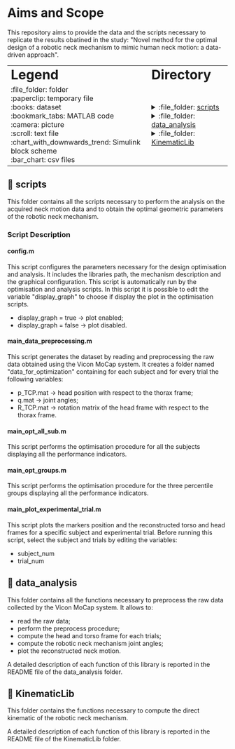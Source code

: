 # Aims and Scope
This repository aims to provide the data and the scripts necessary to replicate the results obatined in the study: "Novel method for the optimal design of a robotic neck mechanism to mimic human neck motion: a data-driven approach".<table border="0">
 <tr>
    <td><b style="font-size:30px">Legend</b></td>
    <td><b style="font-size:30px">Directory</b></td>
 </tr>
 <tr>
    <td>:file_folder: folder<br />
:paperclip: temporary file<br />
:books: dataset<br />
:bookmark_tabs: MATLAB code<br />
:camera: picture<br />
:scroll: text file<br />
:chart_with_downwards_trend: Simulink block scheme<br />
:bar_chart: csv files<br />
	</td>
	<td>
<details><summary>:file_folder: <a href ="scripts">scripts</a></summary><blockquote>
		 &nbsp;&nbsp;&nbsp;&nbsp;:paperclip: <a href ="scripts/README.md">README.md</a><br />
		 &nbsp;&nbsp;&nbsp;&nbsp;:bookmark_tabs: <a href ="scripts/config.m">config.m</a><br />
		 &nbsp;&nbsp;&nbsp;&nbsp;:bookmark_tabs: <a href ="scripts/main_data_preprocessing.m">main_data_preprocessing.m</a><br />
		 &nbsp;&nbsp;&nbsp;&nbsp;:bookmark_tabs: <a href ="scripts/main_opt_all_sub.m">main_opt_all_sub.m</a><br />
		 &nbsp;&nbsp;&nbsp;&nbsp;:bookmark_tabs: <a href ="scripts/main_opt_groups.m">main_opt_groups.m</a><br />
		 &nbsp;&nbsp;&nbsp;&nbsp;:bookmark_tabs: <a href ="scripts/main_plot_experimental_trial.m">main_plot_experimental_trial.m</a><br />
<blockquote></details>

<details><summary>:file_folder: <a href ="data_analysis">data_analysis</a></summary><blockquote>
	<details><summary>:file_folder: <a href ="data_analysis/data_for_optimization">data_for_optimization</a></summary><blockquote>
		<details><summary>:file_folder: <a href ="data_analysis/data_for_optimization/subject_01">subject_01</a></summary><blockquote>
			<details><summary>:file_folder: <a href ="data_analysis/data_for_optimization/subject_01/session_01">session_01</a></summary><blockquote>
				<details><summary>:file_folder: <a href ="data_analysis/data_for_optimization/subject_01/session_01/trial_1">trial_1</a></summary><blockquote>
						 &nbsp;&nbsp;&nbsp;&nbsp;:books: <a href ="data_analysis/data_for_optimization/subject_01/session_01/trial_1/R_TCP.mat">R_TCP.mat</a><br />
						 &nbsp;&nbsp;&nbsp;&nbsp;:books: <a href ="data_analysis/data_for_optimization/subject_01/session_01/trial_1/p_TCP.mat">p_TCP.mat</a><br />
						 &nbsp;&nbsp;&nbsp;&nbsp;:books: <a href ="data_analysis/data_for_optimization/subject_01/session_01/trial_1/q.mat">q.mat</a><br />
				<blockquote></details>
				<details><summary>:file_folder: <a href ="data_analysis/data_for_optimization/subject_01/session_01/trial_2">trial_2</a></summary><blockquote>
						 &nbsp;&nbsp;&nbsp;&nbsp;:books: <a href ="data_analysis/data_for_optimization/subject_01/session_01/trial_2/R_TCP.mat">R_TCP.mat</a><br />
						 &nbsp;&nbsp;&nbsp;&nbsp;:books: <a href ="data_analysis/data_for_optimization/subject_01/session_01/trial_2/p_TCP.mat">p_TCP.mat</a><br />
						 &nbsp;&nbsp;&nbsp;&nbsp;:books: <a href ="data_analysis/data_for_optimization/subject_01/session_01/trial_2/q.mat">q.mat</a><br />
				<blockquote></details>
				<details><summary>:file_folder: <a href ="data_analysis/data_for_optimization/subject_01/session_01/trial_3">trial_3</a></summary><blockquote>
						 &nbsp;&nbsp;&nbsp;&nbsp;:books: <a href ="data_analysis/data_for_optimization/subject_01/session_01/trial_3/R_TCP.mat">R_TCP.mat</a><br />
						 &nbsp;&nbsp;&nbsp;&nbsp;:books: <a href ="data_analysis/data_for_optimization/subject_01/session_01/trial_3/p_TCP.mat">p_TCP.mat</a><br />
						 &nbsp;&nbsp;&nbsp;&nbsp;:books: <a href ="data_analysis/data_for_optimization/subject_01/session_01/trial_3/q.mat">q.mat</a><br />
				<blockquote></details>
				<details><summary>:file_folder: <a href ="data_analysis/data_for_optimization/subject_01/session_01/trial_4">trial_4</a></summary><blockquote>
						 &nbsp;&nbsp;&nbsp;&nbsp;:books: <a href ="data_analysis/data_for_optimization/subject_01/session_01/trial_4/R_TCP.mat">R_TCP.mat</a><br />
						 &nbsp;&nbsp;&nbsp;&nbsp;:books: <a href ="data_analysis/data_for_optimization/subject_01/session_01/trial_4/p_TCP.mat">p_TCP.mat</a><br />
						 &nbsp;&nbsp;&nbsp;&nbsp;:books: <a href ="data_analysis/data_for_optimization/subject_01/session_01/trial_4/q.mat">q.mat</a><br />
				<blockquote></details>
				<details><summary>:file_folder: <a href ="data_analysis/data_for_optimization/subject_01/session_01/trial_5">trial_5</a></summary><blockquote>
						 &nbsp;&nbsp;&nbsp;&nbsp;:books: <a href ="data_analysis/data_for_optimization/subject_01/session_01/trial_5/R_TCP.mat">R_TCP.mat</a><br />
						 &nbsp;&nbsp;&nbsp;&nbsp;:books: <a href ="data_analysis/data_for_optimization/subject_01/session_01/trial_5/p_TCP.mat">p_TCP.mat</a><br />
						 &nbsp;&nbsp;&nbsp;&nbsp;:books: <a href ="data_analysis/data_for_optimization/subject_01/session_01/trial_5/q.mat">q.mat</a><br />
				<blockquote></details>
			<blockquote></details>
		<blockquote></details>
		<details><summary>:file_folder: <a href ="data_analysis/data_for_optimization/subject_02">subject_02</a></summary><blockquote>
			<details><summary>:file_folder: <a href ="data_analysis/data_for_optimization/subject_02/session_01">session_01</a></summary><blockquote>
				<details><summary>:file_folder: <a href ="data_analysis/data_for_optimization/subject_02/session_01/trial_1">trial_1</a></summary><blockquote>
						 &nbsp;&nbsp;&nbsp;&nbsp;:books: <a href ="data_analysis/data_for_optimization/subject_02/session_01/trial_1/R_TCP.mat">R_TCP.mat</a><br />
						 &nbsp;&nbsp;&nbsp;&nbsp;:books: <a href ="data_analysis/data_for_optimization/subject_02/session_01/trial_1/p_TCP.mat">p_TCP.mat</a><br />
						 &nbsp;&nbsp;&nbsp;&nbsp;:books: <a href ="data_analysis/data_for_optimization/subject_02/session_01/trial_1/q.mat">q.mat</a><br />
				<blockquote></details>
				<details><summary>:file_folder: <a href ="data_analysis/data_for_optimization/subject_02/session_01/trial_2">trial_2</a></summary><blockquote>
						 &nbsp;&nbsp;&nbsp;&nbsp;:books: <a href ="data_analysis/data_for_optimization/subject_02/session_01/trial_2/R_TCP.mat">R_TCP.mat</a><br />
						 &nbsp;&nbsp;&nbsp;&nbsp;:books: <a href ="data_analysis/data_for_optimization/subject_02/session_01/trial_2/p_TCP.mat">p_TCP.mat</a><br />
						 &nbsp;&nbsp;&nbsp;&nbsp;:books: <a href ="data_analysis/data_for_optimization/subject_02/session_01/trial_2/q.mat">q.mat</a><br />
				<blockquote></details>
				<details><summary>:file_folder: <a href ="data_analysis/data_for_optimization/subject_02/session_01/trial_3">trial_3</a></summary><blockquote>
						 &nbsp;&nbsp;&nbsp;&nbsp;:books: <a href ="data_analysis/data_for_optimization/subject_02/session_01/trial_3/R_TCP.mat">R_TCP.mat</a><br />
						 &nbsp;&nbsp;&nbsp;&nbsp;:books: <a href ="data_analysis/data_for_optimization/subject_02/session_01/trial_3/p_TCP.mat">p_TCP.mat</a><br />
						 &nbsp;&nbsp;&nbsp;&nbsp;:books: <a href ="data_analysis/data_for_optimization/subject_02/session_01/trial_3/q.mat">q.mat</a><br />
				<blockquote></details>
				<details><summary>:file_folder: <a href ="data_analysis/data_for_optimization/subject_02/session_01/trial_4">trial_4</a></summary><blockquote>
						 &nbsp;&nbsp;&nbsp;&nbsp;:books: <a href ="data_analysis/data_for_optimization/subject_02/session_01/trial_4/R_TCP.mat">R_TCP.mat</a><br />
						 &nbsp;&nbsp;&nbsp;&nbsp;:books: <a href ="data_analysis/data_for_optimization/subject_02/session_01/trial_4/p_TCP.mat">p_TCP.mat</a><br />
						 &nbsp;&nbsp;&nbsp;&nbsp;:books: <a href ="data_analysis/data_for_optimization/subject_02/session_01/trial_4/q.mat">q.mat</a><br />
				<blockquote></details>
				<details><summary>:file_folder: <a href ="data_analysis/data_for_optimization/subject_02/session_01/trial_5">trial_5</a></summary><blockquote>
						 &nbsp;&nbsp;&nbsp;&nbsp;:books: <a href ="data_analysis/data_for_optimization/subject_02/session_01/trial_5/R_TCP.mat">R_TCP.mat</a><br />
						 &nbsp;&nbsp;&nbsp;&nbsp;:books: <a href ="data_analysis/data_for_optimization/subject_02/session_01/trial_5/p_TCP.mat">p_TCP.mat</a><br />
						 &nbsp;&nbsp;&nbsp;&nbsp;:books: <a href ="data_analysis/data_for_optimization/subject_02/session_01/trial_5/q.mat">q.mat</a><br />
				<blockquote></details>
			<blockquote></details>
		<blockquote></details>
		<details><summary>:file_folder: <a href ="data_analysis/data_for_optimization/subject_03">subject_03</a></summary><blockquote>
			<details><summary>:file_folder: <a href ="data_analysis/data_for_optimization/subject_03/session_01">session_01</a></summary><blockquote>
				<details><summary>:file_folder: <a href ="data_analysis/data_for_optimization/subject_03/session_01/trial_1">trial_1</a></summary><blockquote>
						 &nbsp;&nbsp;&nbsp;&nbsp;:books: <a href ="data_analysis/data_for_optimization/subject_03/session_01/trial_1/R_TCP.mat">R_TCP.mat</a><br />
						 &nbsp;&nbsp;&nbsp;&nbsp;:books: <a href ="data_analysis/data_for_optimization/subject_03/session_01/trial_1/p_TCP.mat">p_TCP.mat</a><br />
						 &nbsp;&nbsp;&nbsp;&nbsp;:books: <a href ="data_analysis/data_for_optimization/subject_03/session_01/trial_1/q.mat">q.mat</a><br />
				<blockquote></details>
				<details><summary>:file_folder: <a href ="data_analysis/data_for_optimization/subject_03/session_01/trial_2">trial_2</a></summary><blockquote>
						 &nbsp;&nbsp;&nbsp;&nbsp;:books: <a href ="data_analysis/data_for_optimization/subject_03/session_01/trial_2/R_TCP.mat">R_TCP.mat</a><br />
						 &nbsp;&nbsp;&nbsp;&nbsp;:books: <a href ="data_analysis/data_for_optimization/subject_03/session_01/trial_2/p_TCP.mat">p_TCP.mat</a><br />
						 &nbsp;&nbsp;&nbsp;&nbsp;:books: <a href ="data_analysis/data_for_optimization/subject_03/session_01/trial_2/q.mat">q.mat</a><br />
				<blockquote></details>
				<details><summary>:file_folder: <a href ="data_analysis/data_for_optimization/subject_03/session_01/trial_3">trial_3</a></summary><blockquote>
						 &nbsp;&nbsp;&nbsp;&nbsp;:books: <a href ="data_analysis/data_for_optimization/subject_03/session_01/trial_3/R_TCP.mat">R_TCP.mat</a><br />
						 &nbsp;&nbsp;&nbsp;&nbsp;:books: <a href ="data_analysis/data_for_optimization/subject_03/session_01/trial_3/p_TCP.mat">p_TCP.mat</a><br />
						 &nbsp;&nbsp;&nbsp;&nbsp;:books: <a href ="data_analysis/data_for_optimization/subject_03/session_01/trial_3/q.mat">q.mat</a><br />
				<blockquote></details>
				<details><summary>:file_folder: <a href ="data_analysis/data_for_optimization/subject_03/session_01/trial_4">trial_4</a></summary><blockquote>
						 &nbsp;&nbsp;&nbsp;&nbsp;:books: <a href ="data_analysis/data_for_optimization/subject_03/session_01/trial_4/R_TCP.mat">R_TCP.mat</a><br />
						 &nbsp;&nbsp;&nbsp;&nbsp;:books: <a href ="data_analysis/data_for_optimization/subject_03/session_01/trial_4/p_TCP.mat">p_TCP.mat</a><br />
						 &nbsp;&nbsp;&nbsp;&nbsp;:books: <a href ="data_analysis/data_for_optimization/subject_03/session_01/trial_4/q.mat">q.mat</a><br />
				<blockquote></details>
				<details><summary>:file_folder: <a href ="data_analysis/data_for_optimization/subject_03/session_01/trial_5">trial_5</a></summary><blockquote>
						 &nbsp;&nbsp;&nbsp;&nbsp;:books: <a href ="data_analysis/data_for_optimization/subject_03/session_01/trial_5/R_TCP.mat">R_TCP.mat</a><br />
						 &nbsp;&nbsp;&nbsp;&nbsp;:books: <a href ="data_analysis/data_for_optimization/subject_03/session_01/trial_5/p_TCP.mat">p_TCP.mat</a><br />
						 &nbsp;&nbsp;&nbsp;&nbsp;:books: <a href ="data_analysis/data_for_optimization/subject_03/session_01/trial_5/q.mat">q.mat</a><br />
				<blockquote></details>
			<blockquote></details>
		<blockquote></details>
		<details><summary>:file_folder: <a href ="data_analysis/data_for_optimization/subject_04">subject_04</a></summary><blockquote>
			<details><summary>:file_folder: <a href ="data_analysis/data_for_optimization/subject_04/session_01">session_01</a></summary><blockquote>
				<details><summary>:file_folder: <a href ="data_analysis/data_for_optimization/subject_04/session_01/trial_1">trial_1</a></summary><blockquote>
						 &nbsp;&nbsp;&nbsp;&nbsp;:books: <a href ="data_analysis/data_for_optimization/subject_04/session_01/trial_1/R_TCP.mat">R_TCP.mat</a><br />
						 &nbsp;&nbsp;&nbsp;&nbsp;:books: <a href ="data_analysis/data_for_optimization/subject_04/session_01/trial_1/p_TCP.mat">p_TCP.mat</a><br />
						 &nbsp;&nbsp;&nbsp;&nbsp;:books: <a href ="data_analysis/data_for_optimization/subject_04/session_01/trial_1/q.mat">q.mat</a><br />
				<blockquote></details>
				<details><summary>:file_folder: <a href ="data_analysis/data_for_optimization/subject_04/session_01/trial_2">trial_2</a></summary><blockquote>
						 &nbsp;&nbsp;&nbsp;&nbsp;:books: <a href ="data_analysis/data_for_optimization/subject_04/session_01/trial_2/R_TCP.mat">R_TCP.mat</a><br />
						 &nbsp;&nbsp;&nbsp;&nbsp;:books: <a href ="data_analysis/data_for_optimization/subject_04/session_01/trial_2/p_TCP.mat">p_TCP.mat</a><br />
						 &nbsp;&nbsp;&nbsp;&nbsp;:books: <a href ="data_analysis/data_for_optimization/subject_04/session_01/trial_2/q.mat">q.mat</a><br />
				<blockquote></details>
				<details><summary>:file_folder: <a href ="data_analysis/data_for_optimization/subject_04/session_01/trial_3">trial_3</a></summary><blockquote>
						 &nbsp;&nbsp;&nbsp;&nbsp;:books: <a href ="data_analysis/data_for_optimization/subject_04/session_01/trial_3/R_TCP.mat">R_TCP.mat</a><br />
						 &nbsp;&nbsp;&nbsp;&nbsp;:books: <a href ="data_analysis/data_for_optimization/subject_04/session_01/trial_3/p_TCP.mat">p_TCP.mat</a><br />
						 &nbsp;&nbsp;&nbsp;&nbsp;:books: <a href ="data_analysis/data_for_optimization/subject_04/session_01/trial_3/q.mat">q.mat</a><br />
				<blockquote></details>
				<details><summary>:file_folder: <a href ="data_analysis/data_for_optimization/subject_04/session_01/trial_4">trial_4</a></summary><blockquote>
						 &nbsp;&nbsp;&nbsp;&nbsp;:books: <a href ="data_analysis/data_for_optimization/subject_04/session_01/trial_4/R_TCP.mat">R_TCP.mat</a><br />
						 &nbsp;&nbsp;&nbsp;&nbsp;:books: <a href ="data_analysis/data_for_optimization/subject_04/session_01/trial_4/p_TCP.mat">p_TCP.mat</a><br />
						 &nbsp;&nbsp;&nbsp;&nbsp;:books: <a href ="data_analysis/data_for_optimization/subject_04/session_01/trial_4/q.mat">q.mat</a><br />
				<blockquote></details>
				<details><summary>:file_folder: <a href ="data_analysis/data_for_optimization/subject_04/session_01/trial_5">trial_5</a></summary><blockquote>
						 &nbsp;&nbsp;&nbsp;&nbsp;:books: <a href ="data_analysis/data_for_optimization/subject_04/session_01/trial_5/R_TCP.mat">R_TCP.mat</a><br />
						 &nbsp;&nbsp;&nbsp;&nbsp;:books: <a href ="data_analysis/data_for_optimization/subject_04/session_01/trial_5/p_TCP.mat">p_TCP.mat</a><br />
						 &nbsp;&nbsp;&nbsp;&nbsp;:books: <a href ="data_analysis/data_for_optimization/subject_04/session_01/trial_5/q.mat">q.mat</a><br />
				<blockquote></details>
			<blockquote></details>
		<blockquote></details>
		<details><summary>:file_folder: <a href ="data_analysis/data_for_optimization/subject_05">subject_05</a></summary><blockquote>
			<details><summary>:file_folder: <a href ="data_analysis/data_for_optimization/subject_05/session_01">session_01</a></summary><blockquote>
				<details><summary>:file_folder: <a href ="data_analysis/data_for_optimization/subject_05/session_01/trial_1">trial_1</a></summary><blockquote>
						 &nbsp;&nbsp;&nbsp;&nbsp;:books: <a href ="data_analysis/data_for_optimization/subject_05/session_01/trial_1/R_TCP.mat">R_TCP.mat</a><br />
						 &nbsp;&nbsp;&nbsp;&nbsp;:books: <a href ="data_analysis/data_for_optimization/subject_05/session_01/trial_1/p_TCP.mat">p_TCP.mat</a><br />
						 &nbsp;&nbsp;&nbsp;&nbsp;:books: <a href ="data_analysis/data_for_optimization/subject_05/session_01/trial_1/q.mat">q.mat</a><br />
				<blockquote></details>
				<details><summary>:file_folder: <a href ="data_analysis/data_for_optimization/subject_05/session_01/trial_2">trial_2</a></summary><blockquote>
						 &nbsp;&nbsp;&nbsp;&nbsp;:books: <a href ="data_analysis/data_for_optimization/subject_05/session_01/trial_2/R_TCP.mat">R_TCP.mat</a><br />
						 &nbsp;&nbsp;&nbsp;&nbsp;:books: <a href ="data_analysis/data_for_optimization/subject_05/session_01/trial_2/p_TCP.mat">p_TCP.mat</a><br />
						 &nbsp;&nbsp;&nbsp;&nbsp;:books: <a href ="data_analysis/data_for_optimization/subject_05/session_01/trial_2/q.mat">q.mat</a><br />
				<blockquote></details>
				<details><summary>:file_folder: <a href ="data_analysis/data_for_optimization/subject_05/session_01/trial_3">trial_3</a></summary><blockquote>
						 &nbsp;&nbsp;&nbsp;&nbsp;:books: <a href ="data_analysis/data_for_optimization/subject_05/session_01/trial_3/R_TCP.mat">R_TCP.mat</a><br />
						 &nbsp;&nbsp;&nbsp;&nbsp;:books: <a href ="data_analysis/data_for_optimization/subject_05/session_01/trial_3/p_TCP.mat">p_TCP.mat</a><br />
						 &nbsp;&nbsp;&nbsp;&nbsp;:books: <a href ="data_analysis/data_for_optimization/subject_05/session_01/trial_3/q.mat">q.mat</a><br />
				<blockquote></details>
				<details><summary>:file_folder: <a href ="data_analysis/data_for_optimization/subject_05/session_01/trial_4">trial_4</a></summary><blockquote>
						 &nbsp;&nbsp;&nbsp;&nbsp;:books: <a href ="data_analysis/data_for_optimization/subject_05/session_01/trial_4/R_TCP.mat">R_TCP.mat</a><br />
						 &nbsp;&nbsp;&nbsp;&nbsp;:books: <a href ="data_analysis/data_for_optimization/subject_05/session_01/trial_4/p_TCP.mat">p_TCP.mat</a><br />
						 &nbsp;&nbsp;&nbsp;&nbsp;:books: <a href ="data_analysis/data_for_optimization/subject_05/session_01/trial_4/q.mat">q.mat</a><br />
				<blockquote></details>
				<details><summary>:file_folder: <a href ="data_analysis/data_for_optimization/subject_05/session_01/trial_5">trial_5</a></summary><blockquote>
						 &nbsp;&nbsp;&nbsp;&nbsp;:books: <a href ="data_analysis/data_for_optimization/subject_05/session_01/trial_5/R_TCP.mat">R_TCP.mat</a><br />
						 &nbsp;&nbsp;&nbsp;&nbsp;:books: <a href ="data_analysis/data_for_optimization/subject_05/session_01/trial_5/p_TCP.mat">p_TCP.mat</a><br />
						 &nbsp;&nbsp;&nbsp;&nbsp;:books: <a href ="data_analysis/data_for_optimization/subject_05/session_01/trial_5/q.mat">q.mat</a><br />
				<blockquote></details>
			<blockquote></details>
		<blockquote></details>
		<details><summary>:file_folder: <a href ="data_analysis/data_for_optimization/subject_06">subject_06</a></summary><blockquote>
			<details><summary>:file_folder: <a href ="data_analysis/data_for_optimization/subject_06/session_01">session_01</a></summary><blockquote>
				<details><summary>:file_folder: <a href ="data_analysis/data_for_optimization/subject_06/session_01/trial_1">trial_1</a></summary><blockquote>
						 &nbsp;&nbsp;&nbsp;&nbsp;:books: <a href ="data_analysis/data_for_optimization/subject_06/session_01/trial_1/R_TCP.mat">R_TCP.mat</a><br />
						 &nbsp;&nbsp;&nbsp;&nbsp;:books: <a href ="data_analysis/data_for_optimization/subject_06/session_01/trial_1/p_TCP.mat">p_TCP.mat</a><br />
						 &nbsp;&nbsp;&nbsp;&nbsp;:books: <a href ="data_analysis/data_for_optimization/subject_06/session_01/trial_1/q.mat">q.mat</a><br />
				<blockquote></details>
				<details><summary>:file_folder: <a href ="data_analysis/data_for_optimization/subject_06/session_01/trial_2">trial_2</a></summary><blockquote>
						 &nbsp;&nbsp;&nbsp;&nbsp;:books: <a href ="data_analysis/data_for_optimization/subject_06/session_01/trial_2/R_TCP.mat">R_TCP.mat</a><br />
						 &nbsp;&nbsp;&nbsp;&nbsp;:books: <a href ="data_analysis/data_for_optimization/subject_06/session_01/trial_2/p_TCP.mat">p_TCP.mat</a><br />
						 &nbsp;&nbsp;&nbsp;&nbsp;:books: <a href ="data_analysis/data_for_optimization/subject_06/session_01/trial_2/q.mat">q.mat</a><br />
				<blockquote></details>
				<details><summary>:file_folder: <a href ="data_analysis/data_for_optimization/subject_06/session_01/trial_3">trial_3</a></summary><blockquote>
						 &nbsp;&nbsp;&nbsp;&nbsp;:books: <a href ="data_analysis/data_for_optimization/subject_06/session_01/trial_3/R_TCP.mat">R_TCP.mat</a><br />
						 &nbsp;&nbsp;&nbsp;&nbsp;:books: <a href ="data_analysis/data_for_optimization/subject_06/session_01/trial_3/p_TCP.mat">p_TCP.mat</a><br />
						 &nbsp;&nbsp;&nbsp;&nbsp;:books: <a href ="data_analysis/data_for_optimization/subject_06/session_01/trial_3/q.mat">q.mat</a><br />
				<blockquote></details>
				<details><summary>:file_folder: <a href ="data_analysis/data_for_optimization/subject_06/session_01/trial_4">trial_4</a></summary><blockquote>
						 &nbsp;&nbsp;&nbsp;&nbsp;:books: <a href ="data_analysis/data_for_optimization/subject_06/session_01/trial_4/R_TCP.mat">R_TCP.mat</a><br />
						 &nbsp;&nbsp;&nbsp;&nbsp;:books: <a href ="data_analysis/data_for_optimization/subject_06/session_01/trial_4/p_TCP.mat">p_TCP.mat</a><br />
						 &nbsp;&nbsp;&nbsp;&nbsp;:books: <a href ="data_analysis/data_for_optimization/subject_06/session_01/trial_4/q.mat">q.mat</a><br />
				<blockquote></details>
				<details><summary>:file_folder: <a href ="data_analysis/data_for_optimization/subject_06/session_01/trial_5">trial_5</a></summary><blockquote>
						 &nbsp;&nbsp;&nbsp;&nbsp;:books: <a href ="data_analysis/data_for_optimization/subject_06/session_01/trial_5/R_TCP.mat">R_TCP.mat</a><br />
						 &nbsp;&nbsp;&nbsp;&nbsp;:books: <a href ="data_analysis/data_for_optimization/subject_06/session_01/trial_5/p_TCP.mat">p_TCP.mat</a><br />
						 &nbsp;&nbsp;&nbsp;&nbsp;:books: <a href ="data_analysis/data_for_optimization/subject_06/session_01/trial_5/q.mat">q.mat</a><br />
				<blockquote></details>
			<blockquote></details>
		<blockquote></details>
	<blockquote></details>
	<details><summary>:file_folder: <a href ="data_analysis/experiments">experiments</a></summary><blockquote>
		<details><summary>:file_folder: <a href ="data_analysis/experiments/subject_01">subject_01</a></summary><blockquote>
			<details><summary>:file_folder: <a href ="data_analysis/experiments/subject_01/session_01">session_01</a></summary><blockquote>
				<details><summary>:file_folder: <a href ="data_analysis/experiments/subject_01/session_01/trial_1">trial_1</a></summary><blockquote>
						 &nbsp;&nbsp;&nbsp;&nbsp;:bar_chart: <a href ="data_analysis/experiments/subject_01/session_01/trial_1/data_frame.csv">data_frame.csv</a><br />
						 &nbsp;&nbsp;&nbsp;&nbsp;:bar_chart: <a href ="data_analysis/experiments/subject_01/session_01/trial_1/data_marker.csv">data_marker.csv</a><br />
				<blockquote></details>
				<details><summary>:file_folder: <a href ="data_analysis/experiments/subject_01/session_01/trial_2">trial_2</a></summary><blockquote>
						 &nbsp;&nbsp;&nbsp;&nbsp;:bar_chart: <a href ="data_analysis/experiments/subject_01/session_01/trial_2/data_frame.csv">data_frame.csv</a><br />
						 &nbsp;&nbsp;&nbsp;&nbsp;:bar_chart: <a href ="data_analysis/experiments/subject_01/session_01/trial_2/data_marker.csv">data_marker.csv</a><br />
				<blockquote></details>
				<details><summary>:file_folder: <a href ="data_analysis/experiments/subject_01/session_01/trial_3">trial_3</a></summary><blockquote>
						 &nbsp;&nbsp;&nbsp;&nbsp;:bar_chart: <a href ="data_analysis/experiments/subject_01/session_01/trial_3/data_frame.csv">data_frame.csv</a><br />
						 &nbsp;&nbsp;&nbsp;&nbsp;:bar_chart: <a href ="data_analysis/experiments/subject_01/session_01/trial_3/data_marker.csv">data_marker.csv</a><br />
				<blockquote></details>
				<details><summary>:file_folder: <a href ="data_analysis/experiments/subject_01/session_01/trial_4">trial_4</a></summary><blockquote>
						 &nbsp;&nbsp;&nbsp;&nbsp;:bar_chart: <a href ="data_analysis/experiments/subject_01/session_01/trial_4/data_frame.csv">data_frame.csv</a><br />
						 &nbsp;&nbsp;&nbsp;&nbsp;:bar_chart: <a href ="data_analysis/experiments/subject_01/session_01/trial_4/data_marker.csv">data_marker.csv</a><br />
				<blockquote></details>
				<details><summary>:file_folder: <a href ="data_analysis/experiments/subject_01/session_01/trial_5">trial_5</a></summary><blockquote>
						 &nbsp;&nbsp;&nbsp;&nbsp;:bar_chart: <a href ="data_analysis/experiments/subject_01/session_01/trial_5/data_frame.csv">data_frame.csv</a><br />
						 &nbsp;&nbsp;&nbsp;&nbsp;:bar_chart: <a href ="data_analysis/experiments/subject_01/session_01/trial_5/data_marker.csv">data_marker.csv</a><br />
				<blockquote></details>
					 &nbsp;&nbsp;&nbsp;&nbsp;:bar_chart: <a href ="data_analysis/experiments/subject_01/session_01/Static.csv">Static.csv</a><br />
			<blockquote></details>
		<blockquote></details>
		<details><summary>:file_folder: <a href ="data_analysis/experiments/subject_02">subject_02</a></summary><blockquote>
			<details><summary>:file_folder: <a href ="data_analysis/experiments/subject_02/session_01">session_01</a></summary><blockquote>
				<details><summary>:file_folder: <a href ="data_analysis/experiments/subject_02/session_01/trial_1">trial_1</a></summary><blockquote>
						 &nbsp;&nbsp;&nbsp;&nbsp;:bar_chart: <a href ="data_analysis/experiments/subject_02/session_01/trial_1/data_frame.csv">data_frame.csv</a><br />
						 &nbsp;&nbsp;&nbsp;&nbsp;:bar_chart: <a href ="data_analysis/experiments/subject_02/session_01/trial_1/data_marker.csv">data_marker.csv</a><br />
				<blockquote></details>
				<details><summary>:file_folder: <a href ="data_analysis/experiments/subject_02/session_01/trial_2">trial_2</a></summary><blockquote>
						 &nbsp;&nbsp;&nbsp;&nbsp;:bar_chart: <a href ="data_analysis/experiments/subject_02/session_01/trial_2/data_frame.csv">data_frame.csv</a><br />
						 &nbsp;&nbsp;&nbsp;&nbsp;:bar_chart: <a href ="data_analysis/experiments/subject_02/session_01/trial_2/data_marker.csv">data_marker.csv</a><br />
				<blockquote></details>
				<details><summary>:file_folder: <a href ="data_analysis/experiments/subject_02/session_01/trial_3">trial_3</a></summary><blockquote>
						 &nbsp;&nbsp;&nbsp;&nbsp;:bar_chart: <a href ="data_analysis/experiments/subject_02/session_01/trial_3/data_frame.csv">data_frame.csv</a><br />
						 &nbsp;&nbsp;&nbsp;&nbsp;:bar_chart: <a href ="data_analysis/experiments/subject_02/session_01/trial_3/data_marker.csv">data_marker.csv</a><br />
				<blockquote></details>
				<details><summary>:file_folder: <a href ="data_analysis/experiments/subject_02/session_01/trial_4">trial_4</a></summary><blockquote>
						 &nbsp;&nbsp;&nbsp;&nbsp;:bar_chart: <a href ="data_analysis/experiments/subject_02/session_01/trial_4/data_frame.csv">data_frame.csv</a><br />
						 &nbsp;&nbsp;&nbsp;&nbsp;:bar_chart: <a href ="data_analysis/experiments/subject_02/session_01/trial_4/data_marker.csv">data_marker.csv</a><br />
				<blockquote></details>
				<details><summary>:file_folder: <a href ="data_analysis/experiments/subject_02/session_01/trial_5">trial_5</a></summary><blockquote>
						 &nbsp;&nbsp;&nbsp;&nbsp;:bar_chart: <a href ="data_analysis/experiments/subject_02/session_01/trial_5/data_frame.csv">data_frame.csv</a><br />
						 &nbsp;&nbsp;&nbsp;&nbsp;:bar_chart: <a href ="data_analysis/experiments/subject_02/session_01/trial_5/data_marker.csv">data_marker.csv</a><br />
				<blockquote></details>
					 &nbsp;&nbsp;&nbsp;&nbsp;:bar_chart: <a href ="data_analysis/experiments/subject_02/session_01/Static.csv">Static.csv</a><br />
			<blockquote></details>
		<blockquote></details>
		<details><summary>:file_folder: <a href ="data_analysis/experiments/subject_03">subject_03</a></summary><blockquote>
			<details><summary>:file_folder: <a href ="data_analysis/experiments/subject_03/session_01">session_01</a></summary><blockquote>
				<details><summary>:file_folder: <a href ="data_analysis/experiments/subject_03/session_01/trial_1">trial_1</a></summary><blockquote>
						 &nbsp;&nbsp;&nbsp;&nbsp;:bar_chart: <a href ="data_analysis/experiments/subject_03/session_01/trial_1/data_frame.csv">data_frame.csv</a><br />
						 &nbsp;&nbsp;&nbsp;&nbsp;:bar_chart: <a href ="data_analysis/experiments/subject_03/session_01/trial_1/data_marker.csv">data_marker.csv</a><br />
				<blockquote></details>
				<details><summary>:file_folder: <a href ="data_analysis/experiments/subject_03/session_01/trial_2">trial_2</a></summary><blockquote>
						 &nbsp;&nbsp;&nbsp;&nbsp;:bar_chart: <a href ="data_analysis/experiments/subject_03/session_01/trial_2/data_frame.csv">data_frame.csv</a><br />
						 &nbsp;&nbsp;&nbsp;&nbsp;:bar_chart: <a href ="data_analysis/experiments/subject_03/session_01/trial_2/data_marker.csv">data_marker.csv</a><br />
				<blockquote></details>
				<details><summary>:file_folder: <a href ="data_analysis/experiments/subject_03/session_01/trial_3">trial_3</a></summary><blockquote>
						 &nbsp;&nbsp;&nbsp;&nbsp;:bar_chart: <a href ="data_analysis/experiments/subject_03/session_01/trial_3/data_frame.csv">data_frame.csv</a><br />
						 &nbsp;&nbsp;&nbsp;&nbsp;:bar_chart: <a href ="data_analysis/experiments/subject_03/session_01/trial_3/data_marker.csv">data_marker.csv</a><br />
				<blockquote></details>
				<details><summary>:file_folder: <a href ="data_analysis/experiments/subject_03/session_01/trial_4">trial_4</a></summary><blockquote>
						 &nbsp;&nbsp;&nbsp;&nbsp;:bar_chart: <a href ="data_analysis/experiments/subject_03/session_01/trial_4/data_frame.csv">data_frame.csv</a><br />
						 &nbsp;&nbsp;&nbsp;&nbsp;:bar_chart: <a href ="data_analysis/experiments/subject_03/session_01/trial_4/data_marker.csv">data_marker.csv</a><br />
				<blockquote></details>
				<details><summary>:file_folder: <a href ="data_analysis/experiments/subject_03/session_01/trial_5">trial_5</a></summary><blockquote>
						 &nbsp;&nbsp;&nbsp;&nbsp;:bar_chart: <a href ="data_analysis/experiments/subject_03/session_01/trial_5/data_frame.csv">data_frame.csv</a><br />
						 &nbsp;&nbsp;&nbsp;&nbsp;:bar_chart: <a href ="data_analysis/experiments/subject_03/session_01/trial_5/data_marker.csv">data_marker.csv</a><br />
				<blockquote></details>
					 &nbsp;&nbsp;&nbsp;&nbsp;:bar_chart: <a href ="data_analysis/experiments/subject_03/session_01/Static.csv">Static.csv</a><br />
			<blockquote></details>
		<blockquote></details>
		<details><summary>:file_folder: <a href ="data_analysis/experiments/subject_04">subject_04</a></summary><blockquote>
			<details><summary>:file_folder: <a href ="data_analysis/experiments/subject_04/session_01">session_01</a></summary><blockquote>
				<details><summary>:file_folder: <a href ="data_analysis/experiments/subject_04/session_01/trial_1">trial_1</a></summary><blockquote>
						 &nbsp;&nbsp;&nbsp;&nbsp;:bar_chart: <a href ="data_analysis/experiments/subject_04/session_01/trial_1/data_frame.csv">data_frame.csv</a><br />
						 &nbsp;&nbsp;&nbsp;&nbsp;:bar_chart: <a href ="data_analysis/experiments/subject_04/session_01/trial_1/data_marker.csv">data_marker.csv</a><br />
				<blockquote></details>
				<details><summary>:file_folder: <a href ="data_analysis/experiments/subject_04/session_01/trial_2">trial_2</a></summary><blockquote>
						 &nbsp;&nbsp;&nbsp;&nbsp;:bar_chart: <a href ="data_analysis/experiments/subject_04/session_01/trial_2/data_frame.csv">data_frame.csv</a><br />
						 &nbsp;&nbsp;&nbsp;&nbsp;:bar_chart: <a href ="data_analysis/experiments/subject_04/session_01/trial_2/data_marker.csv">data_marker.csv</a><br />
				<blockquote></details>
				<details><summary>:file_folder: <a href ="data_analysis/experiments/subject_04/session_01/trial_3">trial_3</a></summary><blockquote>
						 &nbsp;&nbsp;&nbsp;&nbsp;:bar_chart: <a href ="data_analysis/experiments/subject_04/session_01/trial_3/data_frame.csv">data_frame.csv</a><br />
						 &nbsp;&nbsp;&nbsp;&nbsp;:bar_chart: <a href ="data_analysis/experiments/subject_04/session_01/trial_3/data_marker.csv">data_marker.csv</a><br />
				<blockquote></details>
				<details><summary>:file_folder: <a href ="data_analysis/experiments/subject_04/session_01/trial_4">trial_4</a></summary><blockquote>
						 &nbsp;&nbsp;&nbsp;&nbsp;:bar_chart: <a href ="data_analysis/experiments/subject_04/session_01/trial_4/data_frame.csv">data_frame.csv</a><br />
						 &nbsp;&nbsp;&nbsp;&nbsp;:bar_chart: <a href ="data_analysis/experiments/subject_04/session_01/trial_4/data_marker.csv">data_marker.csv</a><br />
				<blockquote></details>
				<details><summary>:file_folder: <a href ="data_analysis/experiments/subject_04/session_01/trial_5">trial_5</a></summary><blockquote>
						 &nbsp;&nbsp;&nbsp;&nbsp;:bar_chart: <a href ="data_analysis/experiments/subject_04/session_01/trial_5/data_frame.csv">data_frame.csv</a><br />
						 &nbsp;&nbsp;&nbsp;&nbsp;:bar_chart: <a href ="data_analysis/experiments/subject_04/session_01/trial_5/data_marker.csv">data_marker.csv</a><br />
				<blockquote></details>
					 &nbsp;&nbsp;&nbsp;&nbsp;:bar_chart: <a href ="data_analysis/experiments/subject_04/session_01/Static.csv">Static.csv</a><br />
			<blockquote></details>
		<blockquote></details>
		<details><summary>:file_folder: <a href ="data_analysis/experiments/subject_05">subject_05</a></summary><blockquote>
			<details><summary>:file_folder: <a href ="data_analysis/experiments/subject_05/session_01">session_01</a></summary><blockquote>
				<details><summary>:file_folder: <a href ="data_analysis/experiments/subject_05/session_01/trial_1">trial_1</a></summary><blockquote>
						 &nbsp;&nbsp;&nbsp;&nbsp;:bar_chart: <a href ="data_analysis/experiments/subject_05/session_01/trial_1/data_frame.csv">data_frame.csv</a><br />
						 &nbsp;&nbsp;&nbsp;&nbsp;:bar_chart: <a href ="data_analysis/experiments/subject_05/session_01/trial_1/data_marker.csv">data_marker.csv</a><br />
				<blockquote></details>
				<details><summary>:file_folder: <a href ="data_analysis/experiments/subject_05/session_01/trial_2">trial_2</a></summary><blockquote>
						 &nbsp;&nbsp;&nbsp;&nbsp;:bar_chart: <a href ="data_analysis/experiments/subject_05/session_01/trial_2/data_frame.csv">data_frame.csv</a><br />
						 &nbsp;&nbsp;&nbsp;&nbsp;:bar_chart: <a href ="data_analysis/experiments/subject_05/session_01/trial_2/data_marker.csv">data_marker.csv</a><br />
				<blockquote></details>
				<details><summary>:file_folder: <a href ="data_analysis/experiments/subject_05/session_01/trial_3">trial_3</a></summary><blockquote>
						 &nbsp;&nbsp;&nbsp;&nbsp;:bar_chart: <a href ="data_analysis/experiments/subject_05/session_01/trial_3/data_frame.csv">data_frame.csv</a><br />
						 &nbsp;&nbsp;&nbsp;&nbsp;:bar_chart: <a href ="data_analysis/experiments/subject_05/session_01/trial_3/data_marker.csv">data_marker.csv</a><br />
				<blockquote></details>
				<details><summary>:file_folder: <a href ="data_analysis/experiments/subject_05/session_01/trial_4">trial_4</a></summary><blockquote>
						 &nbsp;&nbsp;&nbsp;&nbsp;:bar_chart: <a href ="data_analysis/experiments/subject_05/session_01/trial_4/data_frame.csv">data_frame.csv</a><br />
						 &nbsp;&nbsp;&nbsp;&nbsp;:bar_chart: <a href ="data_analysis/experiments/subject_05/session_01/trial_4/data_marker.csv">data_marker.csv</a><br />
				<blockquote></details>
				<details><summary>:file_folder: <a href ="data_analysis/experiments/subject_05/session_01/trial_5">trial_5</a></summary><blockquote>
						 &nbsp;&nbsp;&nbsp;&nbsp;:bar_chart: <a href ="data_analysis/experiments/subject_05/session_01/trial_5/data_frame.csv">data_frame.csv</a><br />
						 &nbsp;&nbsp;&nbsp;&nbsp;:bar_chart: <a href ="data_analysis/experiments/subject_05/session_01/trial_5/data_marker.csv">data_marker.csv</a><br />
				<blockquote></details>
					 &nbsp;&nbsp;&nbsp;&nbsp;:bar_chart: <a href ="data_analysis/experiments/subject_05/session_01/Static.csv">Static.csv</a><br />
			<blockquote></details>
		<blockquote></details>
		<details><summary>:file_folder: <a href ="data_analysis/experiments/subject_06">subject_06</a></summary><blockquote>
			<details><summary>:file_folder: <a href ="data_analysis/experiments/subject_06/session_01">session_01</a></summary><blockquote>
				<details><summary>:file_folder: <a href ="data_analysis/experiments/subject_06/session_01/trial_1">trial_1</a></summary><blockquote>
						 &nbsp;&nbsp;&nbsp;&nbsp;:bar_chart: <a href ="data_analysis/experiments/subject_06/session_01/trial_1/data_frame.csv">data_frame.csv</a><br />
						 &nbsp;&nbsp;&nbsp;&nbsp;:bar_chart: <a href ="data_analysis/experiments/subject_06/session_01/trial_1/data_marker.csv">data_marker.csv</a><br />
				<blockquote></details>
				<details><summary>:file_folder: <a href ="data_analysis/experiments/subject_06/session_01/trial_2">trial_2</a></summary><blockquote>
						 &nbsp;&nbsp;&nbsp;&nbsp;:bar_chart: <a href ="data_analysis/experiments/subject_06/session_01/trial_2/data_frame.csv">data_frame.csv</a><br />
						 &nbsp;&nbsp;&nbsp;&nbsp;:bar_chart: <a href ="data_analysis/experiments/subject_06/session_01/trial_2/data_marker.csv">data_marker.csv</a><br />
				<blockquote></details>
				<details><summary>:file_folder: <a href ="data_analysis/experiments/subject_06/session_01/trial_3">trial_3</a></summary><blockquote>
						 &nbsp;&nbsp;&nbsp;&nbsp;:bar_chart: <a href ="data_analysis/experiments/subject_06/session_01/trial_3/data_frame.csv">data_frame.csv</a><br />
						 &nbsp;&nbsp;&nbsp;&nbsp;:bar_chart: <a href ="data_analysis/experiments/subject_06/session_01/trial_3/data_marker.csv">data_marker.csv</a><br />
				<blockquote></details>
				<details><summary>:file_folder: <a href ="data_analysis/experiments/subject_06/session_01/trial_4">trial_4</a></summary><blockquote>
						 &nbsp;&nbsp;&nbsp;&nbsp;:bar_chart: <a href ="data_analysis/experiments/subject_06/session_01/trial_4/data_frame.csv">data_frame.csv</a><br />
						 &nbsp;&nbsp;&nbsp;&nbsp;:bar_chart: <a href ="data_analysis/experiments/subject_06/session_01/trial_4/data_marker.csv">data_marker.csv</a><br />
				<blockquote></details>
				<details><summary>:file_folder: <a href ="data_analysis/experiments/subject_06/session_01/trial_5">trial_5</a></summary><blockquote>
						 &nbsp;&nbsp;&nbsp;&nbsp;:bar_chart: <a href ="data_analysis/experiments/subject_06/session_01/trial_5/data_frame.csv">data_frame.csv</a><br />
						 &nbsp;&nbsp;&nbsp;&nbsp;:bar_chart: <a href ="data_analysis/experiments/subject_06/session_01/trial_5/data_marker.csv">data_marker.csv</a><br />
				<blockquote></details>
					 &nbsp;&nbsp;&nbsp;&nbsp;:bar_chart: <a href ="data_analysis/experiments/subject_06/session_01/Static.csv">Static.csv</a><br />
			<blockquote></details>
		<blockquote></details>
	<blockquote></details>
		 &nbsp;&nbsp;&nbsp;&nbsp;:paperclip: <a href ="data_analysis/README.md">README.md</a><br />
		 &nbsp;&nbsp;&nbsp;&nbsp;:bookmark_tabs: <a href ="data_analysis/create_dataset.m">create_dataset.m</a><br />
		 &nbsp;&nbsp;&nbsp;&nbsp;:bookmark_tabs: <a href ="data_analysis/divide_dataset.m">divide_dataset.m</a><br />
		 &nbsp;&nbsp;&nbsp;&nbsp;:bookmark_tabs: <a href ="data_analysis/find_angles_TB_ZXY.m">find_angles_TB_ZXY.m</a><br />
		 &nbsp;&nbsp;&nbsp;&nbsp;:bookmark_tabs: <a href ="data_analysis/find_frames.m">find_frames.m</a><br />
		 &nbsp;&nbsp;&nbsp;&nbsp;:bookmark_tabs: <a href ="data_analysis/importVariablesName.m">importVariablesName.m</a><br />
		 &nbsp;&nbsp;&nbsp;&nbsp;:bookmark_tabs: <a href ="data_analysis/import_data_frame.m">import_data_frame.m</a><br />
		 &nbsp;&nbsp;&nbsp;&nbsp;:bookmark_tabs: <a href ="data_analysis/import_data_marker.m">import_data_marker.m</a><br />
		 &nbsp;&nbsp;&nbsp;&nbsp;:bookmark_tabs: <a href ="data_analysis/plot_markers.m">plot_markers.m</a><br />
<blockquote></details>

<details><summary>:file_folder: <a href ="KinematicLib">KinematicLib</a></summary><blockquote>
		 &nbsp;&nbsp;&nbsp;&nbsp;:bookmark_tabs: <a href ="KinematicLib/DH_par.m">DH_par.m</a><br />
		 &nbsp;&nbsp;&nbsp;&nbsp;:bookmark_tabs: <a href ="KinematicLib/DH_par_neck_4_joints.m">DH_par_neck_4_joints.m</a><br />
		 &nbsp;&nbsp;&nbsp;&nbsp;:bookmark_tabs: <a href ="KinematicLib/DH_trasformation_modified.m">DH_trasformation_modified.m</a><br />
		 &nbsp;&nbsp;&nbsp;&nbsp;:bookmark_tabs: <a href ="KinematicLib/DirectKinematic.m">DirectKinematic.m</a><br />
		 &nbsp;&nbsp;&nbsp;&nbsp;:paperclip: <a href ="KinematicLib/README.md">README.md</a><br />
		 &nbsp;&nbsp;&nbsp;&nbsp;:bookmark_tabs: <a href ="KinematicLib/plotFrame.m">plotFrame.m</a><br />
		 &nbsp;&nbsp;&nbsp;&nbsp;:bookmark_tabs: <a href ="KinematicLib/plotRobot.m">plotRobot.m</a><br />
<blockquote></details>
</td>
</tr>
</table>

## :file_folder: scripts

This folder contains all the scripts necessary to perform the analysis on the acquired neck motion data and to obtain the optimal geometric parameters of the robotic neck mechanism.

### Script Description

#### config.m
This script configures the parameters necessary for the design optimisation and analysis. 
It includes the libraries path, the mechanism description and the graphical configuration.
This script is automatically run by the optimisation and analysis scripts.
In this script it is possible to edit the variable "display_graph" to choose if display the plot in the optimisation scripts.
- display_graph = true -> plot enabled;
- display_graph = false -> plot disabled.

#### main_data_preprocessing.m
This script generates the dataset by reading and preprocessing the raw data obtained using the Vicon MoCap system.
It creates a folder named "data_for_optimization" containing for each subject and for every trial the following variables:
- p_TCP.mat -> head position with respect to the thorax frame;
- q.mat -> joint angles;
- R_TCP.mat -> rotation matrix of the head frame with respect to the thorax frame.

#### main_opt_all_sub.m
This script performs the optimisation procedure for all the subjects displaying all the performance indicators.

#### main_opt_groups.m
This script performs the optimisation procedure for the three percentile groups displaying all the performance indicators.

#### main_plot_experimental_trial.m
This script plots the markers position and the reconstructed torso and head frames for a specific subject and experimental trial.
Before running this script, select the subject and trials by editing the variables:
- subject_num
- trial_num

## :file_folder: data_analysis

This folder contains all the functions necessary to preprocess the raw data collected by the Vicon MoCap system.
It allows to:
- read the raw data;
- perform the preprocess procedure;
- compute the head and torso frame for each trials;
- compute the robotic neck mechanism joint angles;
- plot the reconstructed neck motion.

A detailed description of each function of this library is reported in the README file of the data_analysis folder.

## :file_folder: KinematicLib

This folder contains the functions necessary to compute the direct kinematic of the robotic neck mechanism.

A detailed description of each function of this library is reported in the README file of the KinematicLib folder.
